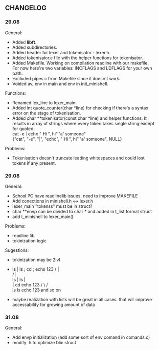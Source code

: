 ## CHANGELOG

### 29.08
General:
- Added **libft**.
- Added subdirectories.
- Added header for lexer and tokenisator - lexer.h.
- Added tokenisator.c file with the helper functions for tokenisator.
- Added Makefile. Working on compilation readline with our makefile.  
For now here're two variables: INCFLAGS and LDFLAGS for your own path.
- Excluded pipes.c from Makefile since it doesn't work.
- Voided av, env in main and env in init_minishell.

Functions:
- Renamed lex\_line to lexer\_main.
- Added int	quote_counter(char *line) for checking if there's a syntax error on the stage of tokenisation.
- Added char \*\*tokenisator(const char \*line) and helper functions. It results in array of strings where every token takes single string except for quoted:  
cat -e | echo "  Hi ", hi"     'a' someone"  
{"cat", "-e", "|", "echo", "  Hi ", hi"     'a' someone", NULL}

Problems:
- Tokenisation doesn't truncate leading whitespaces and could lost tokens if any present.




### 29.08

General:
- School PC have readlinelib issues, need to improve MAKEFILE
- Add conections in minishell.h <-> lexer.h
- lexer_main "tokenss" must be in struct?
- char **envp can be divided to char * and added in t_list format struct
- add t_minishell to lexer_main()

Problems:
- readline lib
- tokinization logic

Sugestions:
- tokinization may be 2lvl
 - ls | ls ; cd ; echo 123 
       /      |      \
	  /       |       \
	ls | ls   |        \
	|    	 cd       echo 123
   / \					/   \
ls    ls              echo   123
and so on

- maybe realization with lists will be great in all cases. that will improve accessability for growing amount of data



### 31.08

General:
- Add envp initialization (add some sort of env comand in comands.c)
- modify .h to optimize blin struct

